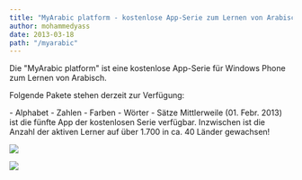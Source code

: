```yaml
---
title: "MyArabic platform - kostenlose App-Serie zum Lernen von Arabisch"
author: mohammedyass
date: 2013-03-18
path: "/myarabic"
---
```


Die "MyArabic platform" ist eine kostenlose App-Serie für Windows Phone zum Lernen von Arabisch.

Folgende Pakete stehen derzeit zur Verfügung:

\- Alphabet - Zahlen - Farben - Wörter - Sätze Mittlerweile (01. Febr. 2013) ist die fünfte App der kostenlosen Serie verfügbar. Inzwischen ist die Anzahl der aktiven Lerner auf über 1.700 in ca. 40 Länder gewachsen!

![](http://cdn.marketplaceimages.windowsphone.com/v8/images/f95dbbe4-06e9-44a6-9e6a-179c8a9fcedb?imageType=ws_screenshot_large&rotation=0)

![](http://cdn.marketplaceimages.windowsphone.com/v8/images/7ea1cf60-ec64-4436-ba26-c46f29d6282b?imageType=ws_screenshot_large&rotation=0)
